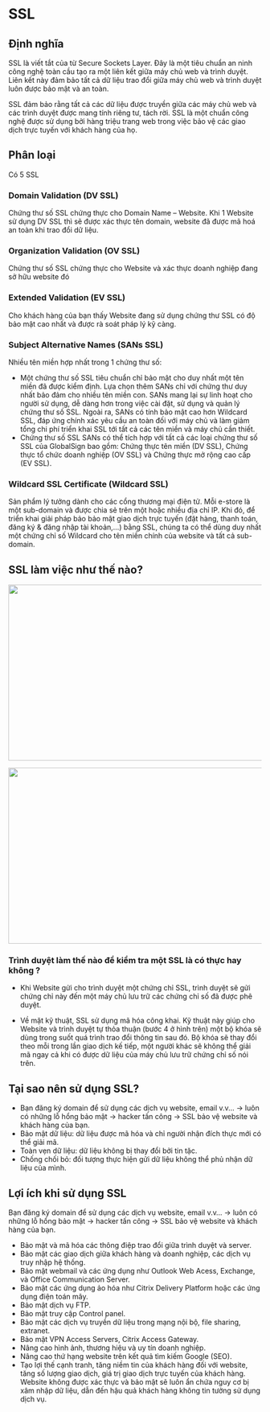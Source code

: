 # SSL
## Định nghĩa
SSL là viết tắt của từ Secure Sockets Layer. Đây là một tiêu chuẩn an ninh công nghệ toàn cầu tạo ra một liên kết giữa máy chủ web và trình duyệt. Liên kết này đảm bảo tất cả dữ liệu trao đổi giữa máy chủ web và trình duyệt luôn được bảo mật và an toàn.

SSL đảm bảo rằng tất cả các dữ liệu được truyền giữa các máy chủ web và các trình duyệt được mang tính riêng tư, tách rời. SSL là một chuẩn công nghệ được sử dụng bởi hàng triệu trang web trong việc bảo vệ các giao dịch trực tuyến với khách hàng của họ.
## Phân loại
Có 5 SSL
### Domain Validation (DV SSL)
Chứng thư số SSL chứng thực cho Domain Name – Website. Khi 1 Website sử dụng DV SSL thì sẽ được xác thực tên domain, website đã được mã hoá an toàn khi trao đổi dữ liệu.
### Organization Validation (OV SSL)
Chứng thư số SSL chứng thực cho Website và xác thực doanh nghiệp đang sở hữu website đó
### Extended Validation (EV SSL)
Cho khách hàng của bạn thấy Website đang sử dụng chứng thư SSL có độ bảo mật cao nhất và được rà soát pháp lý kỹ càng.
### Subject Alternative Names (SANs SSL)
Nhiều tên miền hợp nhất trong 1 chứng thư số:
- Một chứng thư số SSL tiêu chuẩn chỉ bảo mật cho duy nhất một tên miền đã được kiểm định. Lựa chọn thêm SANs chỉ với chứng thư duy nhất bảo đảm cho nhiều tên miền con. SANs mang lại sự linh hoạt cho người sử dụng, dễ dàng hơn trong việc cài đặt, sử dụng và quản lý chứng thư số SSL. Ngoài ra, SANs có tính bảo mật cao hơn Wildcard SSL, đáp ứng chính xác yêu cầu an toàn đối với máy chủ và làm giảm tổng chi phí triển khai SSL tới tất cả các tên miền và máy chủ cần thiết.
- Chứng thư số SSL SANs có thể tích hợp với tất cả các loại chứng thư số SSL của GlobalSign bao gồm: Chứng thực tên miền (DV SSL), Chứng thực tổ chức doanh nghiệp (OV SSL) và Chứng thực mở rộng cao cấp (EV SSL).
### Wildcard SSL Certificate (Wildcard SSL)
Sản phẩm lý tưởng dành cho các cổng thương mại điện tử. Mỗi e-store là một sub-domain và được chia sẻ trên một hoặc nhiều địa chỉ IP. Khi đó, để triển khai giải pháp bảo bảo mật giao dịch trực tuyến (đặt hàng, thanh toán, đăng ký & đăng nhập tài khoản,…) bằng SSL, chúng ta có thể dùng duy nhất một chứng chỉ số Wildcard cho tên miền chính của website và tất cả sub-domain.
## SSL làm việc như thế nào?
<p align="center">
  <img width="800" height="350" src="https://user-images.githubusercontent.com/111716161/185857518-138f3a9a-ccf7-4ef3-832a-387b2fa50d1d.png">
</p>

<p align="center">
  <img width="800" height="350" src="https://user-images.githubusercontent.com/111716161/185857590-7bceac28-20d6-43fb-aaf6-e32f66a188b4.jpg">
</p>

### Trình duyệt làm thế nào để kiểm tra một SSL là có thực hay không ?

- Khi Website gửi cho trình duyệt một chứng chỉ SSL, trình duyệt sẽ gửi chứng chỉ này đến một máy chủ lưu trữ các chứng chỉ số đã được phê duyệt.

- Về mặt kỹ thuật, SSL sử dụng mã hóa công khai. Kỹ thuật này giúp cho Website và trình duyệt tự thỏa thuận (bước 4 ở hình trên) một bộ khóa sẽ dùng trong suốt quá trình trao đổi thông tin sau đó. Bộ khóa sẽ thay đổi theo mỗi trong lần giao dịch kế tiếp, một người khác sẽ không thể giải mã ngay cả khi có được dữ liệu của máy chủ lưu trữ chứng chỉ số nói trên.
## Tại sao nên sử dụng SSL?
- Bạn đăng ký domain để sử dụng các dịch vụ website, email v.v... -> luôn có những lỗ hổng bảo mật -> hacker tấn công -> SSL bảo vệ website và khách hàng của bạn.
- Bảo mật dữ liệu: dữ liệu được mã hóa và chỉ người nhận đích thực mới có thể giải mã.
- Toàn vẹn dữ liệu: dữ liệu không bị thay đổi bởi tin tặc.
- Chống chối bỏ: đối tượng thực hiện gửi dữ liệu không thể phủ nhận dữ liệu của mình.
## Lợi ích khi sử dụng SSL
Bạn đăng ký domain để sử dụng các dịch vụ website, email v.v… -> luôn có những lỗ hổng bảo mật -> hacker tấn công -> SSL bảo vệ website và khách hàng của bạn.
- Bảo mật và mã hóa các thông điệp trao đổi giữa trình duyệt và server.
- Bảo mật các giao dịch giữa khách hàng và doanh nghiệp, các dịch vụ truy nhập hệ thống.
- Bảo mật webmail và các ứng dụng như Outlook Web Acess, Exchange, và Office Communication Server.
- Bảo mật các ứng dụng ảo hóa như Citrix Delivery Platform hoặc các ứng dụng điện toán mây.
- Bảo mật dịch vụ FTP.
- Bảo mật truy cập Control panel.
- Bảo mật các dịch vụ truyền dữ liệu trong mạng nội bộ, file sharing, extranet.
- Bảo mật VPN Access Servers, Citrix Access Gateway.
- Nâng cao hình ảnh, thương hiệu và uy tín doanh nghiệp.
- Nâng cao thứ hạng website trên kết quả tìm kiếm Google (SEO).
- Tạo lợi thế cạnh tranh, tăng niềm tin của khách hàng đối với website, tăng số lượng giao dịch, giá trị giao dịch trực tuyến của khách hàng. Website không được xác thực và bảo mật sẽ luôn ẩn chứa nguy cơ bị xâm nhập dữ liệu, dẫn đến hậu quả khách hàng không tin tưởng sử dụng dịch vụ.
